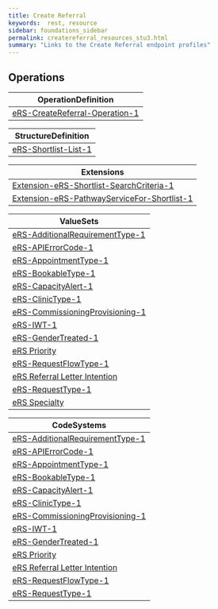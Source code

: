 ```yaml
---
title: Create Referral
keywords:  rest, resource
sidebar: foundations_sidebar
permalink: createreferral_resources_stu3.html
summary: "Links to the Create Referral endpoint profiles"
---
```


## Operations ##

|OperationDefinition| 
|-------|
|[eRS-CreateReferral-Operation-1](https://fhir.nhs.uk/STU3/OperationDefinition/eRS-CreateReferral-Operation-1/_history/1.0)| 


|StructureDefinition| 
|-------|
|[eRS-Shortlist-List-1](https://fhir.nhs.uk/STU3/StructureDefinition/eRS-Shortlist-List-1/_history/1.0)|


|Extensions|
|-------|
|[Extension-eRS-Shortlist-SearchCriteria-1](https://fhir.nhs.uk/STU3/StructureDefinition/Extension-eRS-Shortlist-SearchCriteria-1/_history/1.0)|
|[Extension-eRS-PathwayServiceFor-Shortlist-1](https://fhir.nhs.uk/STU3/StructureDefinition/Extension-eRS-PathwayServiceFor-Shortlist-1/_history/1.0)|


|ValueSets| 
|-------|
|[eRS-AdditionalRequirementType-1](https://fhir.nhs.uk/STU3/ValueSet/eRS-AdditionalRequirementType-1/_history/1.0) | 
|[eRS-APIErrorCode-1](https://fhir.nhs.uk/STU3/ValueSet/eRS-APIErrorCode-1/_history/1.0)|
|[eRS-AppointmentType-1](https://fhir.nhs.uk/STU3/ValueSet/eRS-AppointmentType-1/_history/1.0)| 
|[eRS-BookableType-1](https://fhir.nhs.uk/STU3/ValueSet/eRS-BookableType-1/_history/1.0)| 
|[eRS-CapacityAlert-1](https://fhir.nhs.uk/STU3/ValueSet/eRS-CapacityAlert-1/_history/1.0)| 
|[eRS-ClinicType-1](https://fhir.nhs.uk/STU3/ValueSet/eRS-ClinicType-1/_history/1.0)| 
|[eRS-CommissioningProvisioning-1](https://fhir.nhs.uk/STU3/ValueSet/eRS-CommissioningProvisioning-1/_history/1.0)| 
|[eRS-IWT-1](https://fhir.nhs.uk/STU3/ValueSet/eRS-IWT-1/_history/1.0)| 
|[eRS-GenderTreated-1](https://fhir.nhs.uk/STU3/ValueSet/eRS-GenderTreated-1/_history/1.0)| 
|[eRS Priority](https://fhir.nhs.uk/STU3/ValueSet/eRS-Priority-1/_history/1.0)| 
|[eRS-RequestFlowType-1](https://fhir.nhs.uk/STU3/ValueSet/eRS-RequestFlowType-1/_history/1.0)| 
|[eRS Referral Letter Intention](https://fhir.nhs.uk/STU3/ValueSet/eRS-ReferralLetterIntention-1/_history/1.0)|
|[eRS-RequestType-1](https://fhir.nhs.uk/STU3/ValueSet/eRS-RequestType-1/_history/1.0)| 
|[eRS Specialty](https://fhir.nhs.uk/STU3/ValueSet/eRS-Specialty-1/_history/1.0)| 


|CodeSystems| 
|-------|
|[eRS-AdditionalRequirementType-1](https://fhir.nhs.uk/STU3/CodeSystem/eRS-AdditionalRequirementType-1/_history/1.0) | 
|[eRS-APIErrorCode-1](https://fhir.nhs.uk/STU3/CodeSystem/eRS-APIErrorCode-1/_history/1.1)|
|[eRS-AppointmentType-1](https://fhir.nhs.uk/STU3/CodeSystem/eRS-AppointmentType-1/_history/1.0)| 
|[eRS-BookableType-1](https://fhir.nhs.uk/STU3/CodeSystem/eRS-BookableType-1/_history/1.0)| 
|[eRS-CapacityAlert-1](https://fhir.nhs.uk/STU3/CodeSystem/eRS-CapacityAlert-1/_history/1.0)| 
|[eRS-ClinicType-1](https://fhir.nhs.uk/STU3/CodeSystem/eRS-ClinicType-1/_history/1.0)| 
|[eRS-CommissioningProvisioning-1](https://fhir.nhs.uk/STU3/CodeSystem/eRS-CommissioningProvisioning-1/_history/1.0)| 
|[eRS-IWT-1](https://fhir.nhs.uk/STU3/CodeSystem/eRS-IWT-1/_history/1.0)| 
|[eRS-GenderTreated-1](https://fhir.nhs.uk/STU3/CodeSystem/eRS-GenderTreated-1/_history/1.0)| 
|[eRS Priority](https://fhir.nhs.uk/STU3/CodeSystem/eRS-Priority-1/_history/1.0)| 
|[eRS Referral Letter Intention](https://fhir.nhs.uk/STU3/CodeSystem/eRS-ReferralLetterIntention-1/_history/1.0)|
|[eRS-RequestFlowType-1](https://fhir.nhs.uk/STU3/CodeSystem/eRS-RequestFlowType-1/_history/1.0)| 
|[eRS-RequestType-1](https://fhir.nhs.uk/STU3/CodeSystem/eRS-RequestType-1/_history/1.0)| 